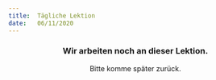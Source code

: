 ```yaml
---
title:  Tägliche Lektion
date:   06/11/2020
---
```


### <center>Wir arbeiten noch an dieser Lektion.</center>
<center>Bitte komme später zurück.</center>